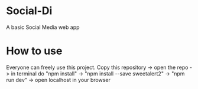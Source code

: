 # Social-Di
A basic Social Media web app

# How to use
Everyone can freely use this project.
Copy this repository -> open the repo -> in terminal do "npm install"
-> "npm install --save sweetalert2" -> "npm run dev" -> open localhost in your browser
